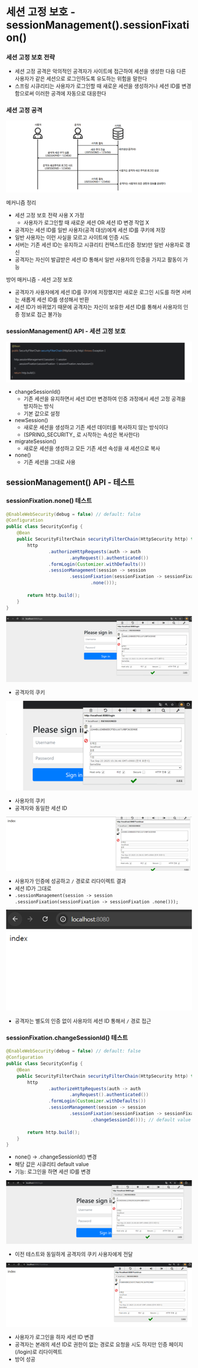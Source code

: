 # 세션 고정 보호 - sessionManagement().sessionFixation()

### 세션 고정 보호 전략

- 세션 고정 공격은 악의적인 공격자가 사이트에 접근하여 세션을 생성한 다음 다른 사용자가 같은 세션으로 
  로그인하도록 유도하는 위험을 말한다
- 스프링 시큐리티는 사용자가 로그인할 때 새로운 세션을 생성하거나 세션 ID를 변경함으로써 이러한 공격에 자동으로 대응한다

### 세션 고정 공격

![4.png](Image%2F4.png)

메커니즘 정리
- 세션 고정 보호 전략 사용 X 가정 
  - 사용자가 로그인할 때 새로운 세션 OR 세션 ID 변경 작업 X
- 공격자는 세션 ID를 일반 사용자(공격 대상)에게 세션 ID를 쿠키에 저장 
- 일반 사용자는 이런 사실을 모르고 사이트에 인증 시도 
- 서버는 기존 세션 ID는 유지하고 시큐리티 컨텍스트(인증 정보)만 일반 사용자로 갱신 
- 공격자는 자신이 발급받은 세션 ID 통해서 일반 사용자의 인증을 가지고 활동이 가능

방어 매커니즘 - 세션 고정 보호
- 공격자가 사용자에게 세션 ID를 쿠키에 저장했지만 새로운 로그인 시도를 하면 서버는 새롭게 세션 ID를 생성해서 반환 
- 세션 ID가 바뀌었기 때문에 공격자는 자신이 보유한 세션 ID를 통해서 사용자의 인증 정보로 접근 불가능 

### sessionManagement() API - 세션 고정 보호

![5.png](Image%2F5.png)

- changeSessionId()
  - 기존 세션을 유지하면서 세션 ID만 변경하여 인증 과정에서 세션 고정 공격을 방지하는 방식
  - 기본 값으로 설정
- newSession()
  - 새로운 세션을 생성하고 기존 세션 데이터를 복사하지 않는 방식이다
  - (SPRING_SECURITY_ 로 시작하는 속성은 복사한다)
- migrateSession()
  - 새로운 세션을 생성하고 모든 기존 세션 속성을 새 세션으로 복사
- none()
  - 기존 세션을 그대로 사용

## sessionManagement() API - 테스트 

### sessionFixation.none() 테스트 

```java
@EnableWebSecurity(debug = false) // default: false
@Configuration
public class SecurityConfig {
    @Bean
    public SecurityFilterChain securityFilterChain(HttpSecurity http) throws Exception {
        http
                .authorizeHttpRequests(auth -> auth
                        .anyRequest().authenticated())
                .formLogin(Customizer.withDefaults())
                .sessionManagement(session -> session
                        .sessionFixation(sessionFixation -> sessionFixation
                                .none()));

        return http.build();
    }
}    
```

![6.png](Image%2F6.png)
- 공격자의 쿠키

![7.png](Image%2F7.png)
- 사용자의 쿠키
- 공격자와 동일한 세션 ID

![8.png](Image%2F8.png)
- 사용자가 인증에 성공하고 `/` 경로로 리다이렉트 결과 
- 세션 ID가 그대로 
- `.sessionManagement(session -> session .sessionFixation(sessionFixation -> sessionFixation .none()));`

![9.png](Image%2F9.png)
- 공격자는 별도의 인증 없이 사용자의 세션 ID 통해서 `/` 경로 접근 

### sessionFixation.changeSessionId() 테스트 

```java
@EnableWebSecurity(debug = false) // default: false
@Configuration
public class SecurityConfig {
    @Bean
    public SecurityFilterChain securityFilterChain(HttpSecurity http) throws Exception {
        http
                .authorizeHttpRequests(auth -> auth
                        .anyRequest().authenticated())
                .formLogin(Customizer.withDefaults())
                .sessionManagement(session -> session
                        .sessionFixation(sessionFixation -> sessionFixation
                                .changeSessionId())); // default value 

        return http.build();
    }
}    
```
- none() ->  .changeSessionId() 변경
- 해당 값은 시큐리티 default value 
- 기능: 로그인을 하면 세션 ID를 변경 

![10.png](Image%2F10.png)
- 이전 테스트와 동일하게 공격자의 쿠키 사용자에게 전달 

![11.png](Image%2F11.png)
- 사용자가 로그인을 하자 세션 ID 변경 
- 공격자는 본래의 세션 ID로 권한이 없는 경로로 요청을 시도 하지만 인증 페이지(/login)로 리다이렉트 
- 방어 성공 




